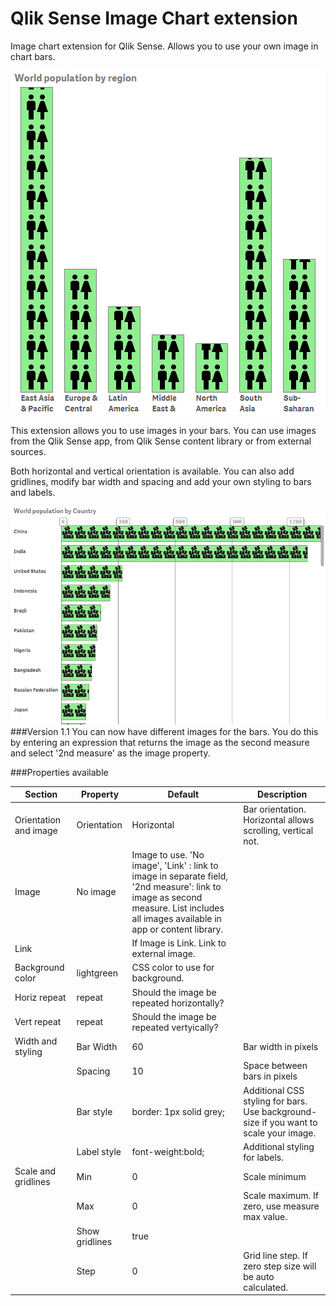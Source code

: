 # Qlik Sense Image Chart extension
Image chart extension for Qlik Sense. Allows you to use your own image in chart bars.

![](imagechart.png)

This extension allows you to use images in your bars. You can use images from the Qlik Sense app, from Qlik Sense content library or from external sources.

Both horizontal and vertical orientation is available. You can also add gridlines, modify bar width and spacing and add your own styling to bars and labels.

![](imagechart2.png)
###Version 1.1
You can now have different images for the bars. You do this by entering an expression that returns the image as the second measure and select '2nd measure' as the image property.

###Properties available

Section       | Property    | Default      | Description
---           | ---         | ---          | ---
Orientation and image | Orientation | Horizontal | Bar orientation. Horizontal allows scrolling, vertical not.
  | Image   | No image | Image to use. 'No image', 'Link' : link to image in separate field, '2nd measure': link to image as second measure. List includes all images available in app or content library.
  | Link | | If Image is Link. Link to external image.
  | Background color| lightgreen | CSS color to use for background.
  | Horiz repeat | repeat | Should the image be repeated horizontally?
  | Vert repeat | repeat | Should the image be repeated vertyically?
Width and styling | Bar Width | 60 | Bar width in pixels
    | Spacing | 10 | Space between bars in pixels
    | Bar style |border: 1px solid grey;| Additional CSS styling for bars. Use background-size if you want to scale your image.
    | Label style |font-weight:bold; | Additional styling for labels.
Scale and gridlines | Min | 0 | Scale minimum
    | Max | 0 | Scale maximum. If zero, use measure max value.
    | Show gridlines| true |
    | Step | 0 | Grid line step. If zero step size will be auto calculated.
